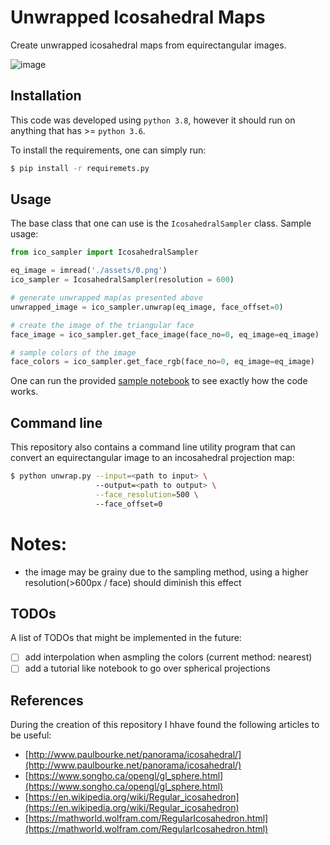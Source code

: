# Unwrapped Icosahedral Maps 
Create unwrapped icosahedral maps from equirectangular images.

![image](./assets/output.png)
## Installation
This code was developed using ```python 3.8```, however it should run on anything that has  >= ```python 3.6```.

To install the requirements, one can simply run:

```bash
$ pip install -r requiremets.py
```

## Usage
The base class that one can use is the ```IcosahedralSampler``` class.
Sample usage:
```python
from ico_sampler import IcosahedralSampler

eq_image = imread('./assets/0.png')
ico_sampler = IcosahedralSampler(resolution = 600)

# generate unwrapped map(as presented above
unwrapped_image = ico_sampler.unwrap(eq_image, face_offset=0)

# create the image of the triangular face
face_image = ico_sampler.get_face_image(face_no=0, eq_image=eq_image)

# sample colors of the image
face_colors = ico_sampler.get_face_rgb(face_no=0, eq_image=eq_image)

```
One can run the provided [sample notebook](./examples.ipynb) to see exactly how the code works.

## Command line
This repository also contains a command line utility program that can convert an equirectangular image 
to an incosahedral projection map:

```bash
$ python unwrap.py --input=<path to input> \ 
                   --output=<path to output> \
                   --face_resolution=500 \ 
                   --face_offset=0
```


# Notes:
- the image may be grainy due to the sampling method, using a higher resolution(>600px / face) should diminish this effect

## TODOs
A list of TODOs that might be implemented in the future:
- [ ] add interpolation when asmpling the colors (current method: nearest)
- [ ] add a tutorial like notebook to go over spherical projections

## References
During the creation of this repository I hhave found the following articles to be useful:

- [http://www.paulbourke.net/panorama/icosahedral/](http://www.paulbourke.net/panorama/icosahedral/)
- [https://www.songho.ca/opengl/gl_sphere.html](https://www.songho.ca/opengl/gl_sphere.html)
- [https://en.wikipedia.org/wiki/Regular_icosahedron](https://en.wikipedia.org/wiki/Regular_icosahedron)
- [https://mathworld.wolfram.com/RegularIcosahedron.html](https://mathworld.wolfram.com/RegularIcosahedron.html)
